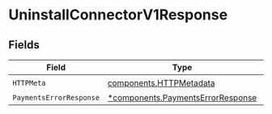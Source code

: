 # UninstallConnectorV1Response


## Fields

| Field                                                                                 | Type                                                                                  | Required                                                                              | Description                                                                           |
| ------------------------------------------------------------------------------------- | ------------------------------------------------------------------------------------- | ------------------------------------------------------------------------------------- | ------------------------------------------------------------------------------------- |
| `HTTPMeta`                                                                            | [components.HTTPMetadata](../../models/components/httpmetadata.md)                    | :heavy_check_mark:                                                                    | N/A                                                                                   |
| `PaymentsErrorResponse`                                                               | [*components.PaymentsErrorResponse](../../models/components/paymentserrorresponse.md) | :heavy_minus_sign:                                                                    | Error                                                                                 |